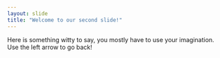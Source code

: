 ```yaml
---
layout: slide
title: "Welcome to our second slide!"
---
```

Here is something witty to say, you mostly have to use your imagination.
Use the left arrow to go back!
